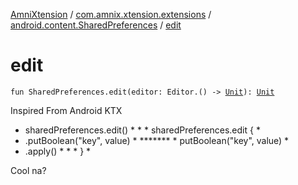 [AmniXtension](../../index.md) / [com.amnix.xtension.extensions](../index.md) / [android.content.SharedPreferences](index.md) / [edit](./edit.md)

# edit

`fun SharedPreferences.edit(editor: Editor.() -> `[`Unit`](https://kotlinlang.org/api/latest/jvm/stdlib/kotlin/-unit/index.html)`): `[`Unit`](https://kotlinlang.org/api/latest/jvm/stdlib/kotlin/-unit/index.html)

Inspired From Android KTX

* sharedPreferences.edit()   *      *   *   sharedPreferences.edit {      *
* .putBoolean("key", value)  * *******  *        putBoolean("key", value) *
* .apply()                   *      *   *   }                             *

Cool na?

